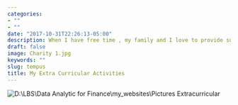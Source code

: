```yaml
---
categories:
- ""
- ""
date: "2017-10-31T22:26:13-05:00"
description: When I have free time , my family and I love to provide support to the hospital equipment and provide some free food to homeless people in Thailand.
draft: false
image: Charity 1.jpg
keywords: ""
slug: tempus
title: My Extra Curricular Activities
---
```

![D:\LBS\Data Analytic for Finance\my_websites\Pictures](Travel.jpg)
Extracurricular